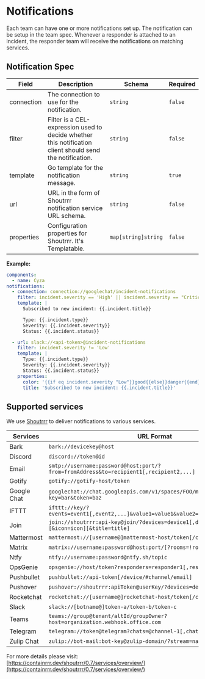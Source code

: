 # Notifications

Each team can have one or more notifications set up. The notification can be setup in the team spec.
Whenever a responder is attached to an incident, the responder team will receive the notifications on matching services.

## Notification Spec

| Field      | Description                                                                                              | Schema              | Required |
| ---------- | -------------------------------------------------------------------------------------------------------- | ------------------- | -------- |
| connection | The connection to use for the notification.                                                              | `string`            | `false`  |
| filter     | Filter is a CEL-expression used to decide whether this notification client should send the notification. | `string`            | `false`  |
| template   | Go template for the notification message.                                                                | `string`            | `true`   |
| url        | URL in the form of Shoutrrr notification service URL schema.                                             | `string`            | `false`  |
| properties | Configuration properties for Shoutrrr. It's Templatable.                                                 | `map[string]string` | `false`  |

**Example:**

```yaml
components:
  - name: Cyza
notifications:
  - connection: connection://googlechat/incident-notifications
    filter: incident.severity == 'High' || incident.severity == "Critical"
    template: |
      Subscribed to new incident: {{.incident.title}}

      Type: {{.incident.type}}
      Severity: {{.incident.severity}}
      Status: {{.incident.status}}

  - url: slack://<api-token>@incident-notifications
    filter: incident.severity != 'Low'
    template: |
      Type: {{.incident.type}}
      Severity: {{.incident.severity}}
      Status: {{.incident.status}}
    properties:
      color: '{{if eq incident.severity "Low"}}good{{else}}danger{{end}}'
      title: 'Subscribed to new incident: {{.incident.title}}'
```

## Supported services

We use [Shoutrrr](https://github.com/containrrr/shoutrrr/) to deliver notifications to various services.

| Services    | URL Format                                                                               |
| ----------- | ---------------------------------------------------------------------------------------- |
| Bark        | `bark://devicekey@host`                                                                  |
| Discord     | `discord://token@id `                                                                    |
| Email       | `smtp://username:password@host:port/?from=fromAddress&to=recipient1[,recipient2,...]`    |
| Gotify      | `gotify://gotify-host/token`                                                             |
| Google Chat | `googlechat://chat.googleapis.com/v1/spaces/FOO/messages?key=bar&token=baz `             |
| IFTTT       | `ifttt://key/?events=event1[,event2,...]&value1=value1&value2=value2&value3=value3   `   |
| Join        | `join://shoutrrr:api-key@join/?devices=device1[,device2, ...][&icon=icon][&title=title]` |
| Mattermost  | `mattermost://[username@]mattermost-host/token[/channel]`                                |
| Matrix      | `matrix://username:password@host:port/[?rooms=!roomID1[,roomAlias2]] `                   |
| Ntfy        | `ntfy://username:password@ntfy.sh/topic`                                                 |
| OpsGenie    | `opsgenie://host/token?responders=responder1[,responder2]     `                          |
| Pushbullet  | `pushbullet://api-token[/device/#channel/email]`                                         |
| Pushover    | `pushover://shoutrrr:apiToken@userKey/?devices=device1[,device2, ...]`                   |
| Rocketchat  | `rocketchat://[username@]rocketchat-host/token[/channel\| @recipient]`                   |
| Slack       | `slack://[botname@]token-a/token-b/token-c`                                              |
| Teams       | `teams://group@tenant/altId/groupOwner?host=organization.webhook.office.com`             |
| Telegram    | `telegram://token@telegram?chats=@channel-1[,chat-id-1,...]`                             |
| Zulip Chat  | `zulip://bot-mail:bot-key@zulip-domain/?stream=name-or-id&topic=name`                    |

For more details please visit: [https://containrrr.dev/shoutrrr/0.7/services/overview/](https://containrrr.dev/shoutrrr/0.7/services/overview/)
